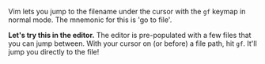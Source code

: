 Vim lets you jump to the filename under the cursor with the `gf` keymap in normal mode. The mnemonic for this is 'go to file'.

**Let's try this in the editor.** The editor is pre-populated with a few files that you can jump between. With your cursor on (or before) a file path, hit `gf`. It'll jump you directly to the file!

